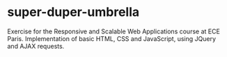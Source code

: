 # super-duper-umbrella
Exercise for the Responsive and Scalable Web Applications course at ECE Paris. Implementation of basic HTML, CSS and JavaScript, using JQuery and AJAX requests.
